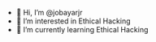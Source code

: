 - 👋 Hi, I’m @jobayarjr
- 👀 I’m interested in Ethical Hacking 
- 🌱 I’m currently learning Ethical Hacking


